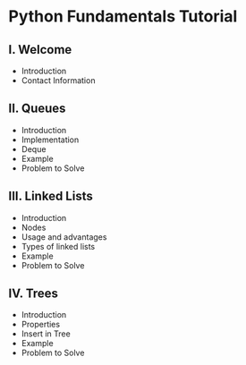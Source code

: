 # Python Fundamentals Tutorial
## I. Welcome
* Introduction
* Contact Information
## II. Queues
* Introduction
* Implementation
* Deque
* Example
* Problem to Solve
## III. Linked Lists
* Introduction
* Nodes
* Usage and advantages
* Types of linked lists
* Example
* Problem to Solve
## IV. Trees
* Introduction
* Properties
* Insert in Tree
* Example
* Problem to Solve
